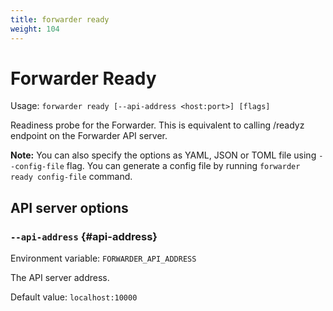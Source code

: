 ```yaml
---
title: forwarder ready
weight: 104
---
```


# Forwarder Ready

Usage: `forwarder ready [--api-address <host:port>] [flags]`

Readiness probe for the Forwarder.
This is equivalent to calling /readyz endpoint on the Forwarder API server.

**Note:** You can also specify the options as YAML, JSON or TOML file using `--config-file` flag.
You can generate a config file by running `forwarder ready config-file` command.


## API server options

### `--api-address` {#api-address}

Environment variable: `FORWARDER_API_ADDRESS`

The API server address.

Default value: `localhost:10000`

